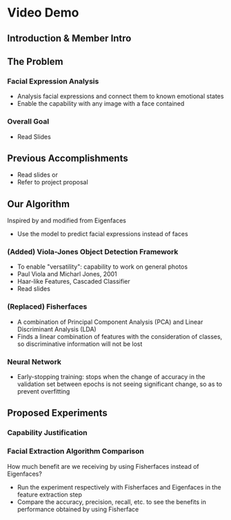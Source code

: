 # Video Demo

## Introduction & Member Intro

## The Problem
### Facial Expression Analysis
- Analysis facial expressions and connect them to known emotional states
- Enable the capability with any image with a face contained

### Overall Goal
- Read Slides

## Previous Accomplishments
- Read slides or
- Refer to project proposal

## Our Algorithm
Inspired by and modified from Eigenfaces
- Use the model to predict facial expressions instead of faces

### (Added) Viola-Jones Object Detection Framework
- To enable "versatility": capability to work on general photos
- Paul Viola and Micharl Jones, 2001
- Haar-like Features, Cascaded Classifier
- Read slides

### (Replaced) Fisherfaces
- A combination of Principal Component Analysis (PCA) and Linear Discriminant Analysis (LDA)
- Finds a linear combination of features with the consideration of classes, so discriminative information will not be lost

### Neural Network
- Early-stopping training: stops when the change of accuracy in the validation set between epochs is not seeing significant change, so as to prevent overfitting

## Proposed Experiments
### Capability Justification

### Facial Extraction Algorithm Comparison
How much benefit are we receiving by using Fisherfaces instead of Eigenfaces? 
- Run the experiment respectively with Fisherfaces and Eigenfaces in the feature extraction step
- Compare the accuracy, precision, recall, etc. to see the benefits in performance obtained by using Fisherface


